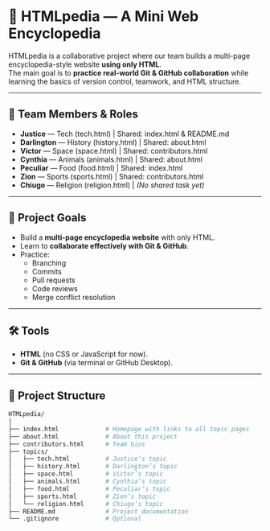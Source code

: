 # 📘 HTMLpedia — A Mini Web Encyclopedia

HTMLpedia is a collaborative project where our team builds a multi-page encyclopedia-style website **using only HTML**.  
The main goal is to **practice real-world Git & GitHub collaboration** while learning the basics of version control, teamwork, and HTML structure.

---

## 👥 Team Members & Roles

- **Justice** — Tech (tech.html) | Shared: index.html & README.md
- **Darlington** — History (history.html) | Shared: about.html
- **Victor** — Space (space.html) | Shared: contributors.html
- **Cynthia** — Animals (animals.html) | Shared: about.html
- **Peculiar** — Food (food.html) | Shared: index.html
- **Zion** — Sports (sports.html) | Shared: contributors.html
- **Chiugo** — Religion (religion.html) | _(No shared task yet)_

---

## 🧠 Project Goals

- Build a **multi-page encyclopedia website** with only HTML.
- Learn to **collaborate effectively with Git & GitHub**.
- Practice:
  - Branching
  - Commits
  - Pull requests
  - Code reviews
  - Merge conflict resolution

---

## 🛠️ Tools

- **HTML** (no CSS or JavaScript for now).
- **Git & GitHub** (via terminal or GitHub Desktop).

---

## 📂 Project Structure

```bash
HTMLpedia/
│
├── index.html             # Homepage with links to all topic pages
├── about.html             # About this project
├── contributors.html      # Team bios
├── topics/
│   ├── tech.html          # Justice’s topic
│   ├── history.html       # Darlington’s topic
│   ├── space.html         # Victor’s topic
│   ├── animals.html       # Cynthia’s topic
│   ├── food.html          # Peculiar’s topic
│   ├── sports.html        # Zion’s topic
│   └── religion.html      # Chiugo’s topic
├── README.md              # Project documentation
└── .gitignore             # Optional
```

